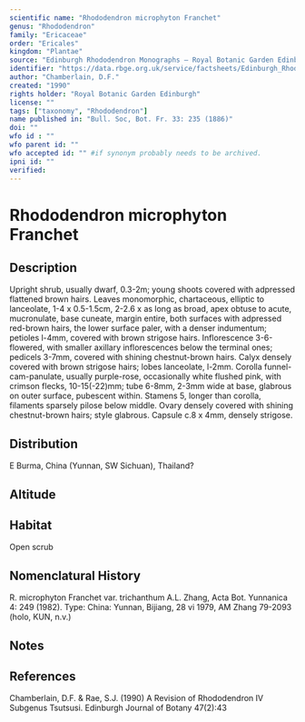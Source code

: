 ```yaml
---
scientific name: "Rhododendron microphyton Franchet"
genus: "Rhododendron"
family: "Ericaceae"
order: "Ericales"
kingdom: "Plantae"
source: "Edinburgh Rhododendron Monographs – Royal Botanic Garden Edinburgh"
identifier: "https://data.rbge.org.uk/service/factsheets/Edinburgh_Rhododendron_Monographs.xhtml"
author: "Chamberlain, D.F."
created: "1990"
rights holder: "Royal Botanic Garden Edinburgh"
license: ""
tags: ["taxonomy", "Rhododendron"]
name published in: "Bull. Soc, Bot. Fr. 33: 235 (1886)"
doi: ""
wfo id : ""
wfo parent id: ""
wfo accepted id: "" #if synonym probably needs to be archived.                      
ipni id: ""
verified:
---
```


                       

# Rhododendron microphyton Franchet

## Description
Upright shrub, usually dwarf, 0.3-2m; young shoots covered with adpressed flattened brown hairs. Leaves monomorphic, chartaceous, elliptic to lanceolate, 1-4 x 0.5-1.5cm, 2-2.6 x as long as broad, apex obtuse to acute, mucronulate, base cuneate, margin entire, both surfaces with adpressed red-brown hairs, the lower surface paler, with a denser indumentum; petioles l-4mm, covered with brown strigose hairs. Inflorescence 3-6-flowered, with smaller axillary inflorescences below the terminal ones; pedicels 3-7mm, covered with shining chestnut-brown hairs. Calyx densely covered with brown strigose hairs; lobes lanceolate, l-2mm. Corolla funnel-cam-panulate, usually purple-rose, occasionally white flushed pink, with crimson flecks, 10-15(-22)mm; tube 6-8mm, 2-3mm wide at base, glabrous on outer surface, pubescent within. Stamens 5, longer than corolla, filaments sparsely pilose below middle. Ovary densely covered with shining chestnut-brown hairs; style glabrous. Capsule c.8 x 4mm, densely strigose.

## Distribution
E Burma, China (Yunnan, SW Sichuan), Thailand?

## Altitude


## Habitat
Open scrub

## Nomenclatural History
R. microphyton Franchet var. trichanthum A.L. Zhang, Acta Bot. Yunnanica 4: 249 (1982). Type: China: Yunnan, Bijiang, 28 vi 1979, AM Zhang 79-2093 (holo, KUN, n.v.)
                       
## Notes


## References

Chamberlain, D.F. & Rae, S.J. (1990) A Revision of Rhododendron IV Subgenus Tsutsusi. Edinburgh Journal of Botany 47(2):43
